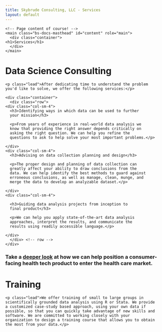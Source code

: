 ```yaml
---     
title: Skybrude Consulting, LLC - Services
layout: default
---
```


    <!-- Page content of course! -->
    <main class="bs-docs-masthead" id="content" role="main">
      <div class="container">
	<h1>Services</h1>
      </div>
    </main>


<div class="container bs-docs-container">
  <div class="bs-docs-section">
    <h1 class="page-header">Data Science Consulting</h1>

    <p class="lead">After dedicating time to understand the problem
    you'd like to solve, we offer the following services:</p>

    <div class="container">
      <div class="row">
	<div class="col-sm-4">
	  <h3>Identifying ways in which data can be used to further
	  your mission</h3>

	  <p>From years of experience in real-world data analysis we
	  know that providing the right answer depends critically on
	  asking the right question. We can help you refine the
	  questions to ask to help solve your most important problems.</p>

	</div>
	<div class="col-sm-4">
	  <h3>Advising on data collection planning and design</h3>

	  <p>The proper design and planning of data collection can
	  greatly affect your ability to draw conclusions from the
	  data. We can help identify the best methods to guard against
	  erroneous conclusions, as well as manage, clean, munge, and
	  merge the data to develop an analyzable dataset.</p>

	</div>
	<div class="col-sm-4">
	  
	  <h3>Guiding data analysis projects from inception to
	  final product</h3>

	  <p>We can help you apply state-of-the-art data analysis
	  approaches, interpret the results, and communicate the
	  results using readily accessible language.</p>

	</div>
      </div> <!-- row -->
    </div>
  </div>
</div>

<div class="container bs-docs-container">
  <div class="bs-docs-section">

<h3>Take a <a href="skybrude.pdf">deeper look</a> at how
we can help position a consumer-facing health tech product to enter
the health care market.</h3>

</div>
</div>

<div class="container bs-docs-container">
  <div class="bs-docs-section">
    <h1 class="page-header">Training</h1>

    <p class="lead">We offer training of small to large groups in
    scientifically grounded data analysis using R or Stata. We provide
    a customized case-study based approach, using your own data if
    possible, so that you can quickly take advantage of new skills and
    software. We are committed to working closely with your
    organization to design a training course that allows you to obtain
    the most from your data.</p>
  </div>
</div>

